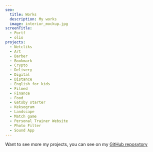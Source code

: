 ```yaml
---
seo:
  title: Works
  description: My works
  image: interior_mockup.jpg
screenTitle:
  - Portf
  - olio
projects:
  - Netcliks
  - Art
  - Barber
  - Bookmark
  - Crypto
  - Delivery
  - Digital
  - Distance
  - English for kids
  - Filmed
  - Finance
  - Food
  - Gatsby starter
  - Keksogram
  - Landscape
  - Match game
  - Personal Trainer Website
  - Photo Filter
  - Sound App
---
```

Want to see more my projects, you can see on my [GitHub reposytory](https://github.com/sezardino)